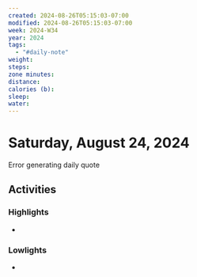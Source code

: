 ```yaml
---
created: 2024-08-26T05:15:03-07:00
modified: 2024-08-26T05:15:03-07:00
week: 2024-W34
year: 2024
tags:
  - "#daily-note"
weight: 
steps: 
zone minutes: 
distance: 
calories (b): 
sleep: 
water: 
---
```

# Saturday, August 24, 2024

Error generating daily quote
## Activities

### Highlights
- 
### Lowlights
- 